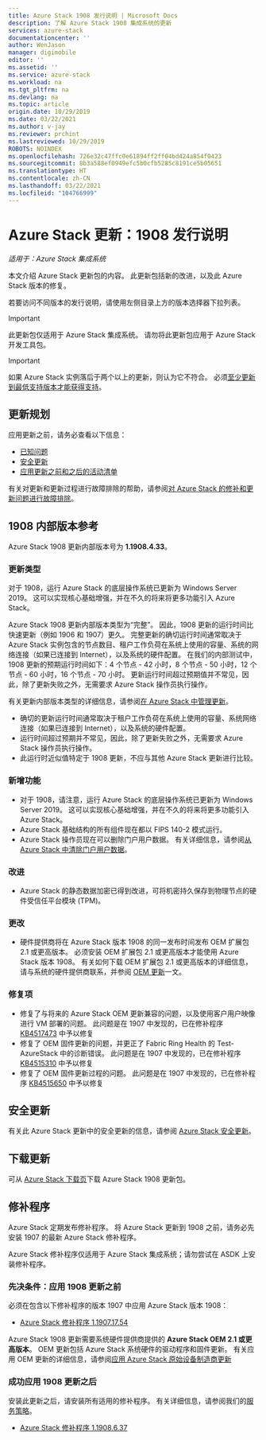 ```yaml
---
title: Azure Stack 1908 发行说明 | Microsoft Docs
description: 了解 Azure Stack 1908 集成系统的更新
services: azure-stack
documentationcenter: ''
author: WenJason
manager: digimobile
editor: ''
ms.assetid: ''
ms.service: azure-stack
ms.workload: na
ms.tgt_pltfrm: na
ms.devlang: na
ms.topic: article
origin.date: 10/29/2019
ms.date: 03/22/2021
ms.author: v-jay
ms.reviewer: prchint
ms.lastreviewed: 10/29/2019
ROBOTS: NOINDEX
ms.openlocfilehash: 726e32c47ffc0e61894ff2ff04bd424a854f0423
ms.sourcegitcommit: 8b3a588ef0949efc5b0cfb5285c8191ce5b05651
ms.translationtype: HT
ms.contentlocale: zh-CN
ms.lasthandoff: 03/22/2021
ms.locfileid: "104766999"
---
```

# <a name="azure-stack-updates-1908-release-notes"></a>Azure Stack 更新：1908 发行说明

*适用于：Azure Stack 集成系统*

本文介绍 Azure Stack 更新包的内容。 此更新包括新的改进，以及此 Azure Stack 版本的修复。

若要访问不同版本的发行说明，请使用左侧目录上方的版本选择器下拉列表。

> [!IMPORTANT]  
> 此更新包仅适用于 Azure Stack 集成系统。 请勿将此更新包应用于 Azure Stack 开发工具包。

> [!IMPORTANT]  
> 如果 Azure Stack 实例落后于两个以上的更新，则认为它不符合。 必须[至少更新到最低支持版本才能获得支持](../azure-stack-servicing-policy.md#keep-your-system-under-support)。

## <a name="update-planning"></a>更新规划

应用更新之前，请务必查看以下信息：

- [已知问题](known-issues-1908.md)
- [安全更新](../release-notes-security-updates.md)
- [应用更新之前和之后的活动清单](../release-notes-checklist.md)

有关对更新和更新过程进行故障排除的帮助，请参阅[对 Azure Stack 的修补和更新问题进行故障排除](../azure-stack-troubleshooting.md)。

## <a name="1908-build-reference"></a>1908 内部版本参考

Azure Stack 1908 更新内部版本号为 **1.1908.4.33**。

### <a name="update-type"></a>更新类型

对于 1908，运行 Azure Stack 的底层操作系统已更新为 Windows Server 2019。 这可以实现核心基础增强，并在不久的将来将更多功能引入 Azure Stack。

Azure Stack 1908 更新内部版本类型为“完整”。 因此，1908 更新的运行时间比快速更新（例如 1906 和 1907）更久。 完整更新的确切运行时间通常取决于 Azure Stack 实例包含的节点数目、租户工作负荷在系统上使用的容量、系统的网络连接（如果已连接到 Internet），以及系统的硬件配置。 在我们的内部测试中，1908 更新的预期运行时间如下：4 个节点 - 42 小时，8 个节点 - 50 小时，12 个节点 - 60 小时，16 个节点 - 70 小时。 更新运行时间超过预期值并不常见，因此，除了更新失败之外，无需要求 Azure Stack 操作员执行操作。

有关更新内部版本类型的详细信息，请参阅[在 Azure Stack 中管理更新](../azure-stack-updates.md)。

- 确切的更新运行时间通常取决于租户工作负荷在系统上使用的容量、系统网络连接（如果已连接到 Internet），以及系统的硬件配置。
- 运行时间超过预期并不常见，因此，除了更新失败之外，无需要求 Azure Stack 操作员执行操作。
- 此运行时近似值特定于 1908 更新，不应与其他 Azure Stack 更新进行比较。

<!-- ## What's in this update -->

<!-- The current theme (if any) of this release. -->

### <a name="whats-new"></a>新增功能

<!-- What's new, also net new experiences and features. -->

- 对于 1908，请注意，运行 Azure Stack 的底层操作系统已更新为 Windows Server 2019。 这可以实现核心基础增强，并在不久的将来将更多功能引入 Azure Stack。
- Azure Stack 基础结构的所有组件现在都以 FIPS 140-2 模式运行。
- Azure Stack 操作员现在可以删除门户用户数据。 有关详细信息，请参阅[从 Azure Stack 中清除门户用户数据](../azure-stack-portal-clear.md)。

### <a name="improvements"></a>改进

<!-- Changes and product improvements with tangible customer-facing value. -->
- Azure Stack 的静态数据加密已得到改进，可将机密持久保存到物理节点的硬件受信任平台模块 (TPM)。

### <a name="changes"></a>更改

- 硬件提供商将在 Azure Stack 版本 1908 的同一发布时间发布 OEM 扩展包 2.1 或更高版本。 必须安装 OEM 扩展包 2.1 或更高版本才能使用 Azure Stack 版本 1908。 有关如何下载 OEM 扩展包 2.1 或更高版本的详细信息，请与系统的硬件提供商联系，并参阅 [OEM 更新](../azure-stack-update-oem.md#oem-contact-information)一文。  

### <a name="fixes"></a>修复项

- 修复了与将来的 Azure Stack OEM 更新兼容的问题，以及使用客户用户映像进行 VM 部署的问题。 此问题是在 1907 中发现的，已在修补程序 [KB4517473](https://support.microsoft.com/en-us/help/4517473/azure-stack-hotfix-1-1907-12-44) 中予以修复  
- 修复了 OEM 固件更新的问题，并更正了 Fabric Ring Health 的 Test-AzureStack 中的诊断错误。 此问题是在 1907 中发现的，已在修补程序 [KB4515310](https://support.microsoft.com/en-us/help/4515310/azure-stack-hotfix-1-1907-7-35) 中予以修复
- 修复了 OEM 固件更新过程的问题。 此问题是在 1907 中发现的，已在修补程序 [KB4515650](https://support.microsoft.com/en-us/help/4515650/azure-stack-hotfix-1-1907-8-37) 中予以修复

<!-- Product fixes that came up from customer deployments worth highlighting, especially if there is an SR/ICM associated to it. -->

## <a name="security-updates"></a>安全更新

有关此 Azure Stack 更新中的安全更新的信息，请参阅 [Azure Stack 安全更新](../release-notes-security-updates.md)。

## <a name="download-the-update"></a><a name="download-the-update-1908"></a>下载更新

可从 [Azure Stack 下载页](https://aka.ms/azurestackupdatedownload)下载 Azure Stack 1908 更新包。

## <a name="hotfixes"></a>修补程序

Azure Stack 定期发布修补程序。 将 Azure Stack 更新到 1908 之前，请务必先安装 1907 的最新 Azure Stack 修补程序。

Azure Stack 修补程序仅适用于 Azure Stack 集成系统；请勿尝试在 ASDK 上安装修补程序。

### <a name="prerequisites-before-applying-the-1908-update"></a>先决条件：应用 1908 更新之前

必须在包含以下修补程序的版本 1907 中应用 Azure Stack 版本 1908：

<!-- One of these. Either no updates at all, nothing is required, or the LATEST hotfix that is required-->
- [Azure Stack 修补程序 1.1907.17.54](https://support.microsoft.com/help/4523826)

Azure Stack 1908 更新需要系统硬件提供商提供的 **Azure Stack OEM 2.1 或更高版本**。 OEM 更新包括 Azure Stack 系统硬件的驱动程序和固件更新。 有关应用 OEM 更新的详细信息，请参阅[应用 Azure Stack 原始设备制造商更新](../azure-stack-update-oem.md)

### <a name="after-successfully-applying-the-1908-update"></a>成功应用 1908 更新之后

安装此更新之后，请安装所有适用的修补程序。 有关详细信息，请参阅我们的[服务策略](../azure-stack-servicing-policy.md)。

<!-- One of these. Either no updates at all, nothing is required, or the LATEST hotfix that is required-->
- [Azure Stack 修补程序 1.1908.6.37](https://support.microsoft.com/help/4527372)

